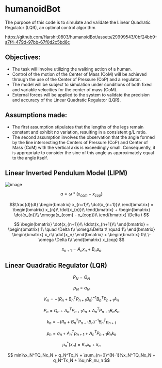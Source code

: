 # humanoidBot

The purpose of this code is to simulate and validate the Linear Quadratic Regulator (LQR), an optimal control algorithm.

https://github.com/Harshit0803/humanoidBot/assets/29999543/0bf24bb9-a7f4-479d-97bb-67f0d2c5bd8c




## Objectives:
* The task will involve utilizing the walking action of a human.
* Control of the motion of the Center of Mass (CoM) will be achieved through the use of the Center of Pressure (CoP) and a regulator.
* The model will be subject to simulation under conditions of both fixed and variable velocities for the center of mass (CoM).
* External forces will be applied to the system to validate the precision and accuracy of the Linear Quadratic Regulator (LQR).

## Assumptions made:
* The first assumption stipulates that the lengths of the legs remain constant and exhibit no variation, resulting in a consistent g/L ratio.
* The second assumption involves the observation that the angle formed by the line intersecting the Centers of Pressure (CoP) and Center of Mass (CoM) with the vertical axis is exceedingly small. Consequently, it is appropriate to consider the sine of this angle as approximately equal to the angle itself.

## Linear Inverted Pendulum Model (LIPM)

![image](https://github.com/Harshit0803/humanoidBot/assets/29999543/b4a713e2-5cce-49ef-bcbc-46d9200d098d)


$$
a = \omega * (x_{com} - x_{cop})
$$

$$\frac{d}{dt} \begin{bmatrix}
    x_{n+1}\\
    \dot{x_{n+1}}\\
\end{bmatrix} = \begin{bmatrix}
    x_{n}\\
    \dot{x_{n}}\\
\end{bmatrix} + \begin{bmatrix}
    \dot{x_{n}}\\
    \omega(x_{com} - x_{cop})\\
\end{bmatrix} \Delta t $$

$$ \begin{bmatrix}
    \dot{x_{n+1}}\\
    \ddot{x_{n+1}}\\
    \end{bmatrix} = \begin{bmatrix}
                    1\  \quad \Delta t\\
                    \omega\Delta t\  \quad   1\\
                    \end{bmatrix} \begin{bmatrix}
                    x_n\\
                    \dot{x_n}
                    \end{bmatrix} + \begin{bmatrix}
                    0\\
                    \-\omega \Delta t\\
                    \end{bmatrix} x_{cop}
                    $$

$$ x_{n+1} = A_nx_n + B_nu_n $$

## Linear Quadratic Regulator (LQR)

$$
P_N = Q_N 
$$

$$
p_N = q_N 
$$

$$
K_n = -(R_n + B_n^TP_{n+1}B_n)^{-1}B_n^TP_{n+1}A_n 
$$

$$
P_n = Q_n + A_n^TP_{n+1}A_n + A_n^TP_{n+1}B_nK_n 
$$

$$
k_n = -(R_n + B_n^TP_{n+1}B_n)^{-1}B_n^Tp_{n+1}
$$

$$
p_n = q_n + A_n^Tp_{n+1} + A_n^TP_{n+1}B_nk_n
$$

$$
\mu_n^*(x_n) = K_nx_n + k_n
$$

$$
min½x_N^TQ_Nx_N + q_N^Tx_N + \sum_{n=0}^{N-1}½x_N^TQ_Nx_N + q_N^Tx_N + ½u_nR_nu_n
$$
